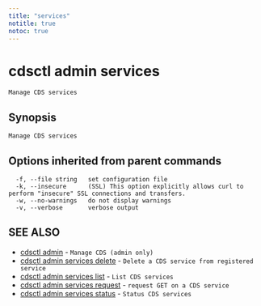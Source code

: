 ```yaml
---
title: "services"
notitle: true
notoc: true
---
```

# cdsctl admin services

`Manage CDS services`

## Synopsis

`Manage CDS services`

## Options inherited from parent commands

```
  -f, --file string   set configuration file
  -k, --insecure      (SSL) This option explicitly allows curl to perform "insecure" SSL connections and transfers.
  -w, --no-warnings   do not display warnings
  -v, --verbose       verbose output
```

## SEE ALSO

* [cdsctl admin](/docs/components/cdsctl/admin/)	 - `Manage CDS (admin only)`
* [cdsctl admin services delete](/docs/components/cdsctl/admin/services/delete/)	 - `Delete a CDS service from registered service`
* [cdsctl admin services list](/docs/components/cdsctl/admin/services/list/)	 - `List CDS services`
* [cdsctl admin services request](/docs/components/cdsctl/admin/services/request/)	 - `request GET on a CDS service`
* [cdsctl admin services status](/docs/components/cdsctl/admin/services/status/)	 - `Status CDS services`

